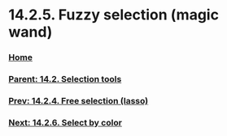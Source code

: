 # 14.2.5. Fuzzy selection (magic wand)

### [Home](./00-home.md)
### [Parent: 14.2. Selection tools](./14-02-00-selection-tools.md)
### [Prev: 14.2.4. Free selection (lasso)](./14-02-04-free-selection-lasso.md)
### [Next: 14.2.6. Select by color](./14-02-06-select-by-color.md)
